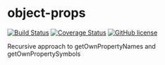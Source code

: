 # object-props
[![Build Status](https://travis-ci.org/gingur/object-props.svg?branch=master)](https://travis-ci.org/gingur/object-props) [![Coverage Status](https://coveralls.io/repos/github/gingur/object-props/badge.svg?branch=master)](https://coveralls.io/github/gingur/object-props?branch=master) [![GitHub license](https://img.shields.io/badge/license-MIT-blue.svg)](https://raw.githubusercontent.com/gingur/object-props/master/LICENSE)

Recursive approach to getOwnPropertyNames and getOwnPropertySymbols
